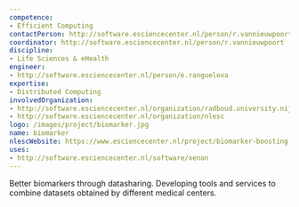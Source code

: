 ```yaml
---
competence:
- Efficient Computing
contactPerson: http://software.esciencecenter.nl/person/r.vannieuwpoort
coordinator: http://software.esciencecenter.nl/person/r.vannieuwpoort
discipline:
- Life Sciences & eHealth
engineer:
- http://software.esciencecenter.nl/person/e.ranguelova
expertise:
- Distributed Computing
involvedOrganization:
- http://software.esciencecenter.nl/organization/radboud.university.nijmegen
- http://software.esciencecenter.nl/organization/nlesc
logo: /images/project/biomarker.jpg
name: biomarker
nlescWebsite: https://www.esciencecenter.nl/project/biomarker-boosting
uses:
- http://software.esciencecenter.nl/software/xenon
---
```

Better biomarkers through datasharing.
Developing tools and services to combine datasets obtained by different medical centers.
